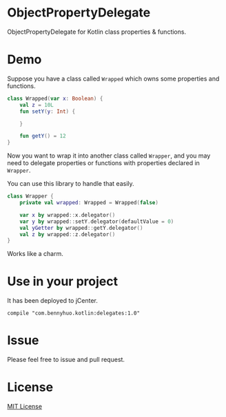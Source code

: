 # ObjectPropertyDelegate
ObjectPropertyDelegate for Kotlin class properties &amp; functions.

# Demo

Suppose you have a class called `Wrapped` which owns some properties and functions.

```kotlin
class Wrapped(var x: Boolean) {
    val z = 10L
    fun setY(y: Int) {

    }

    fun getY() = 12
}
```

Now you want to wrap it into another class called `Wrapper`, and you may need to delegate properties or functions with properties declared in `Wrapper`.

You can use this library to handle that easily.

```kotlin
class Wrapper {
    private val wrapped: Wrapped = Wrapped(false)

    var x by wrapped::x.delegator()
    var y by wrapped::setY.delegator(defaultValue = 0)
    val yGetter by wrapped::getY.delegator()
    val z by wrapped::z.delegator()
}
```

Works like a charm.

# Use in your project

It has been deployed to jCenter.

```
compile "com.bennyhuo.kotlin:delegates:1.0"
```

# Issue

Please feel free to issue and pull request.

# License

[MIT License](LICENSE)